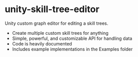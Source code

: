 # unity-skill-tree-editor
Unity custom graph editor for editing a skill trees.

* Create multiple custom skill trees for anything
* Simple, powerful, and customizable API for handling data
* Code is heavily documented
* Includes example implementations in the Examples folder
